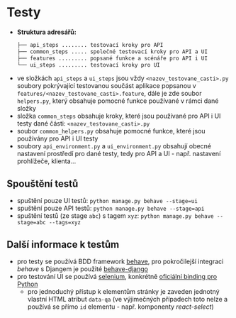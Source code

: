 # Testy
* **Struktura adresářů:**
    ```bash
    ├── api_steps ........ testovací kroky pro API      
    ├── common_steps ..... společné testovací kroky pro API a UI        
    ├── features ......... popsané funkce a scénáře pro API i UI
    └── ui_steps ......... testovací kroky pro UI
    ```
* ve složkách `api_steps` a `ui_steps` jsou vždy `<nazev_testovane_casti>.py` soubory pokrývající 
testovanou součást aplikace popsanou v `features/<nazev_testovane_casti>.feature`, dále je zde soubor `helpers.py`,
který obsahuje pomocné funkce používané v rámci dané složky
* složka `common_steps` obsahuje kroky, které jsou používané pro API i UI testy dané části: `<nazev_testovane_casti>.py`
* soubor `common_helpers.py` obsahuje pomocné funkce, které jsou používány pro API i UI testy
* soubory `api_environment.py` a `ui_environment.py` obsahují obecné nastavení prostředí pro dané testy, tedy pro
 API a UI - např. nastavení prohlížeče, klienta...

## Spouštění testů
* spuštění pouze UI testů: `python manage.py behave --stage=ui`
* spuštění pouze API testů: `python manage.py behave --stage=api`
* spuštění testů (ze stage `abc`) s tagem `xyz`: `python manage.py behave --stage=abc --tags=xyz`

## Další informace k testům
* pro testy se používá BDD framework [behave](https://github.com/behave/behave), 
pro pokročilejší integraci *behave* s Djangem je použité [behave-django](https://github.com/behave/behave-django)
* pro testování UI se používá [selenium](https://github.com/SeleniumHQ/selenium), 
konkrétně [oficiální binding pro Python](https://seleniumhq.github.io/selenium/docs/api/py/index.html)
    * pro jednoduchý přístup k elementům stránky je zaveden jednotný vlastní HTML atribut `data-qa` 
    (ve výjimečných případech toto nelze a používá se přímo `id` elementu - např. komponenty *react-select*)
